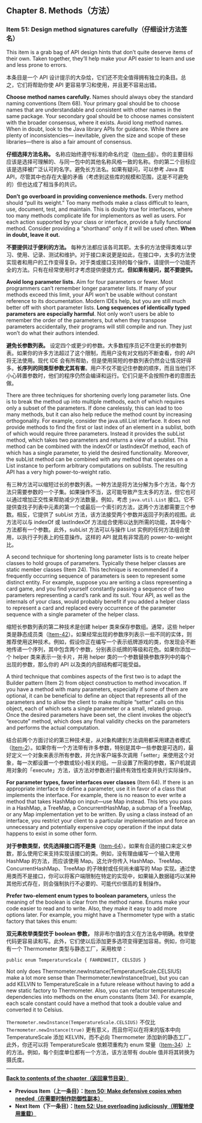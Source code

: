 ## Chapter 8. Methods（方法）

### Item 51: Design method signatures carefully（仔细设计方法签名）

This item is a grab bag of API design hints that don’t quite deserve items of their own. Taken together, they’ll help make your API easier to learn and use and less prone to errors.

本条目是一个 API 设计提示的大杂烩，它们还不完全值得拥有独立的条目。总之，它们将帮助你使 API 更容易学习和使用，并且更不容易出错。

**Choose method names carefully.** Names should always obey the standard naming conventions (Item 68). Your primary goal should be to choose names that are understandable and consistent with other names in the same package. Your secondary goal should be to choose names consistent with the broader consensus, where it exists. Avoid long method names. When in doubt, look to the Java library APIs for guidance. While there are plenty of inconsistencies— inevitable, given the size and scope of these libraries—there is also a fair amount of consensus.

**仔细选择方法名称。** 名称应始终遵守标准的命名约定（[Item-68](./Chapter-9-Item-68-Adhere-to-generally-accepted-naming-conventions)）。你的主要目标应该是选择可理解的、与同一包中的其他名称风格一致的名称。你的第二个目标应该是选择被广泛认可的名字。避免长方法名。如果有疑问，可以参考 Java 库 API，尽管其中也存在大量的矛盾（考虑到这些库的规模和范围，这是不可避免的）但也达成了相当多的共识。

**Don’t go overboard in providing convenience methods.** Every method should “pull its weight.” Too many methods make a class difficult to learn, use, document, test, and maintain. This is doubly true for interfaces, where too many methods complicate life for implementors as well as users. For each action supported by your class or interface, provide a fully functional method. Consider providing a “shorthand” only if it will be used often. **When in doubt, leave it out.**

**不要提供过于便利的方法。** 每种方法都应该各司其职。太多的方法使得类难以学习、使用、记录、测试和维护。对于接口来说更是如此，在接口中，太多的方法使实现者和用户的工作变得复杂。对于类或接口支持的每个操作，请提供一个功能齐全的方法。只有在经常使用时才考虑提供便捷方式。**但如果有疑问，就不要提供。**

**Avoid long parameter lists.** Aim for four parameters or fewer. Most programmers can’t remember longer parameter lists. If many of your methods exceed this limit, your API won’t be usable without constant reference to its documentation. Modern IDEs help, but you are still much better off with short parameter lists. **Long sequences of identically typed parameters are especially harmful**. Not only won’t users be able to remember the order of the parameters, but when they transpose parameters accidentally, their programs will still compile and run. They just won’t do what their authors intended.

**避免长参数列表。** 设定四个或更少的参数。大多数程序员记不住更长的参数列表。如果你的许多方法超过了这个限制，而用户没有对文档的不断查看，你的 API 将无法使用。现代 IDE 会有所帮助，但是使用简短的参数列表仍然会让情况好得多。**长序列的同类型参数尤其有害**。用户不仅不能记住参数的顺序，而且当他们不小心转置参数时，他们的程序仍然会编译和运行。它们只是不会按照作者的意图去做。

There are three techniques for shortening overly long parameter lists. One is to break the method up into multiple methods, each of which requires only a subset of the parameters. If done carelessly, this can lead to too many methods, but it can also help reduce the method count by increasing orthogonality. For example, consider the java.util.List interface. It does not provide methods to find the first or last index of an element in a sublist, both of which would require three parameters. Instead it provides the subList method, which takes two parameters and returns a view of a sublist. This method can be combined with the indexOf or lastIndexOf method, each of which has a single parameter, to yield the desired functionality. Moreover, the subList method can be combined with any method that operates on a List instance to perform arbitrary computations on sublists. The resulting API has a very high power-to-weight ratio.

有三种方法可以缩短过长的参数列表。一种方法是将方法分解为多个方法，每个方法只需要参数的一个子集。如果操作不当，这可能导致产生太多的方法，但它也可以通过增加正交性来帮助减少方法数量。例如，考虑 `java.util.List` 接口。它不提供查找子列表中元素的第一个或最后一个索引的方法，这两个方法都需要三个参数。相反，它提供了 subList 方法，该方法接受两个参数并返回子列表的视图。此方法可以与 indexOf 或 lastIndexOf 方法组合使用以达到所需的功能，其中每个方法都有一个参数。此外，subList 方法可以与操作 List 实例的任何方法组合使用，以执行子列表上的任意操作。这样的 API 就具有非常高的 power-to-weight 比。

A second technique for shortening long parameter lists is to create helper classes to hold groups of parameters. Typically these helper classes are static member classes (Item 24). This technique is recommended if a frequently occurring sequence of parameters is seen to represent some distinct entity. For example, suppose you are writing a class representing a card game, and you find yourself constantly passing a sequence of two parameters representing a card’s rank and its suit. Your API, as well as the internals of your class, would probably benefit if you added a helper class to represent a card and replaced every occurrence of the parameter sequence with a single parameter of the helper class.

缩短长参数列表的第二种技术是创建 helper 类来保存参数组。通常，这些 helper 类是静态成员类（[Item-42](./Chapter-7-Item-42-Prefer-lambdas-to-anonymous-classes)）。如果经常出现的参数序列表示一些不同的实体，则推荐使用这种技术。例如，假设你正在编写一个表示纸牌游戏的类，你发现会不断地传递一个序列，其中包含两个参数，分别表示纸牌的等级和花色。如果你添加一个 helper 类来表示一张卡片，并用 helper 类的一个参数替换参数序列中的每个出现的参数，那么你的 API 以及类的内部结构都可能受益。

A third technique that combines aspects of the first two is to adapt the Builder pattern (Item 2) from object construction to method invocation. If you have a method with many parameters, especially if some of them are optional, it can be beneficial to define an object that represents all of the parameters and to allow the client to make multiple “setter” calls on this object, each of which sets a single parameter or a small, related group. Once the desired parameters have been set, the client invokes the object’s “execute” method, which does any final validity checks on the parameters and performs the actual computation.

结合前两个方面讨论的第三种技术是，从对象构建到方法调用都采用建造者模式（[Item-2](./Chapter-2-Item-2-Consider-a-builder-when-faced-with-many-constructor-parameters)）。如果你有一个方法带有许多参数，特别是其中一些参数是可选的，最好定义一个对象来表示所有参数，并允许客户端多次调用「setter」来使用这个对象，每一次都设置一个参数或较小相关的组。一旦设置了所需的参数，客户机就调用对象的「execute」方法，该方法对参数进行最终有效性检查并执行实际操作。

**For parameter types, favor interfaces over classes** (Item 64). If there is an appropriate interface to define a parameter, use it in favor of a class that implements the interface. For example, there is no reason to ever write a method that takes HashMap on input—use Map instead. This lets you pass in a HashMap, a TreeMap, a ConcurrentHashMap, a submap of a TreeMap, or any Map implementation yet to be written. By using a class instead of an interface, you restrict your client to a particular implementation and force an unnecessary and potentially expensive copy operation if the input data happens to exist in some other form.

**对于参数类型，优先选择接口而不是类**（[Item-64](./Chapter-9-Item-64-Refer-to-objects-by-their-interfaces)）。如果有合适的接口来定义参数，那么使用它来支持实现该接口的类。例如，没有理由编写一个输入使用 HashMap 的方法，而应该使用 Map。这允许你传入 HashMap、TreeMap、ConcurrentHashMap、TreeMap 的子映射或任何尚未编写的 Map 实现。通过使用类而不是接口，你可以将客户端限制在特定的实现中，如果输入数据碰巧以某种其他形式存在，则会强制执行不必要的、可能代价很高的复制操作。

**Prefer two-element enum types to boolean parameters,** unless the meaning of the boolean is clear from the method name. Enums make your code easier to read and to write. Also, they make it easy to add more options later. For example, you might have a Thermometer type with a static factory that takes this enum:

**双元素枚举类型优于 boolean 参数，** 除非布尔值的含义在方法名中明确。枚举使代码更容易读和写。此外，它们使以后添加更多选项变得更加容易。例如，你可能有一个 Thermometer 类型与静态工厂，采用枚举：

```
public enum TemperatureScale { FAHRENHEIT, CELSIUS }
```

Not only does Thermometer.newInstance(TemperatureScale.CELSIUS) make a lot more sense than Thermometer.newInstance(true), but you can add KELVIN to TemperatureScale in a future release without having to add a new static factory to Thermometer. Also, you can refactor temperaturescale dependencies into methods on the enum constants (Item 34). For example, each scale constant could have a method that took a double value and converted it to Celsius.

`Thermometer.newInstance(TemperatureScale.CELSIUS)` 不仅比 `Thermometer.newInstance(true)` 更有意义，而且你可以在将来的版本中向 TemperatureScale 添加 KELVIN，而不必向 Thermometer 添加新的静态工厂。此外，你还可以将 TemperatureScale 依赖项重构为 enum 常量（[Item-34](./Chapter-6-Item-34-Use-enums-instead-of-int-constants)）上的方法。例如，每个刻度单位都有一个方法，该方法带有 double 值并将其转换为摄氏度。

---
**[Back to contents of the chapter（返回章节目录）](./Chapter-8-Introduction)**
- **Previous Item（上一条目）：[Item 50: Make defensive copies when needed（在需要时制作防御性副本）](./Chapter-8-Item-50-Make-defensive-copies-when-needed)**
- **Next Item（下一条目）：[Item 52: Use overloading judiciously（明智地使用重载）](./Chapter-8-Item-52-Use-overloading-judiciously)**
